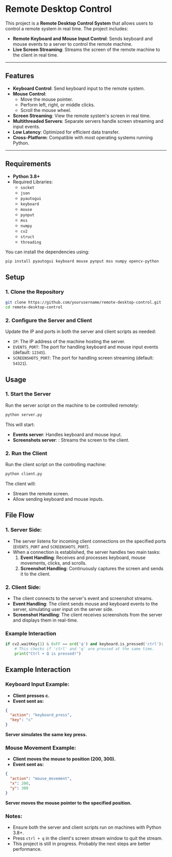 # Remote Desktop Control

This project is a **Remote Desktop Control System** that allows users to control a remote system in real time. The project includes:
- **Remote Keyboard and Mouse Input Control**: Sends keyboard and mouse events to a server to control the remote machine.
- **Live Screen Streaming**: Streams the screen of the remote machine to the client in real time.

---

## Features

- **Keyboard Control**: Send keyboard input to the remote system.
- **Mouse Control**:
  - Move the mouse pointer.
  - Perform left, right, or middle clicks.
  - Scroll the mouse wheel.
- **Screen Streaming**: View the remote system's screen in real time.
- **Multithreaded Servers**: Separate servers handle screen streaming and input events.
- **Low Latency**: Optimized for efficient data transfer.
- **Cross-Platform**: Compatible with most operating systems running Python.

---

## Requirements

- **Python 3.8+**
- Required Libraries:
  - `socket`
  - `json`
  - `pyautogui`
  - `keyboard`
  - `mouse`
  - `pynput`
  - `mss`
  - `numpy`
  - `cv2`
  - `struct`
  - `threading`

You can install the dependencies using:
```bash
pip install pyautogui keyboard mouse pynput mss numpy opencv-python
```

## Setup

### 1. Clone the Repository
```bash
git clone https://github.com/yourusername/remote-desktop-control.git
cd remote-desktop-control
```

### 2. Configure the Server and Client
Update the IP and ports in both the server and client scripts as needed:
- `IP`: The IP address of the machine hosting the server.
- `EVENTS_PORT`: The port for handling keyboard and mouse input events (default: `12345`).
- `SCREENSHOTS_PORT`: The port for handling screen streaming (default: `54321`).

## Usage

### 1. Start the Server
Run the server script on the machine to be controlled remotely:
```bash
python server.py
```
This will start:
- **Events server**: Handles keyboard and mouse input.
- **Screenshots server**: : Streams the screen to the client.

### 2. Run the Client
Run the client script on the controlling machine:

```bash
python client.py
```
The client will:
- Stream the remote screen.
- Allow sending keyboard and mouse inputs.

## File Flow

### 1. Server Side:
- The server listens for incoming client connections on the specified ports (`EVENTS_PORT` and `SCREENSHOTS_PORT`).
- When a connection is established, the server handles two main tasks:
  1. **Event Handling**: Receives and processes keyboard, mouse movements, clicks, and scrolls.
  2. **Screenshot Handling**: Continuously captures the screen and sends it to the client.

### 2. Client Side:
- The client connects to the server's event and screenshot streams.
- **Event Handling**: The client sends mouse and keyboard events to the server, simulating user input on the server side.
- **Screenshot Handling**: The client receives screenshots from the server and displays them in real-time.

### Example Interaction

```python
if cv2.waitKey(1) & 0xFF == ord('q') and keyboard.is_pressed('ctrl'):
    # This checks if 'ctrl' and 'q' are pressed at the same time.
    print("Ctrl + Q is pressed!")
```

## Example Interaction

### Keyboard Input Example:
- **Client presses c.**
- **Event sent as:**
  
```json
{
  "action": "keyboard_press",
  "key": "c"
}
```
**Server simulates the same key press.**

### Mouse Movement Example:
- **Client moves the mouse to position (200, 300).**
- **Event sent as:**
  
```json
{
  "action": "mouse_movement",
  "x": 200,
  "y": 300
}
```
**Server moves the mouse pointer to the specified position.**

### Notes:
- Ensure both the server and client scripts run on machines with Python 3.8+.
- Press `ctrl + q` in the client's screen stream window to quit the stream.
- This project is still in progress. Probably the next steps are better performance.

